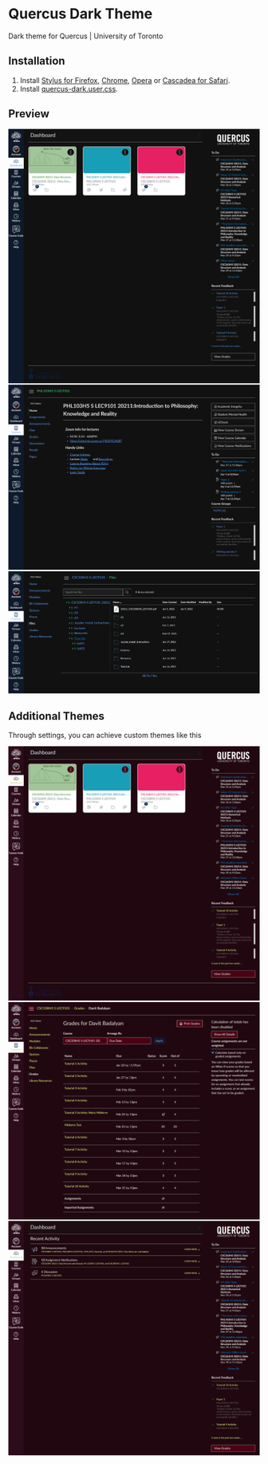 # Quercus Dark Theme
Dark theme for Quercus | University of Toronto


## Installation

1. Install [Stylus for Firefox](https://addons.mozilla.org/en-US/firefox/addon/styl-us/), [Chrome](https://chrome.google.com/webstore/detail/stylus/clngdbkpkpeebahjckkjfobafhncgmne), [Opera](https://addons.opera.com/en-gb/extensions/details/stylus/) or [Cascadea for Safari](https://cascadea.app/).
2. Install [quercus-dark.user.css](https://github.com/badalya1/quercus-dark/raw/main/quercus-dark.user.css).


## Preview

![Preview of Quercus Dark](./images/dark1.png)
![Preview of Quercus Dark](./images/dark2.png)
![Preview of Quercus Dark](./images/dark3.png)


## Additional Themes

Through settings, you can achieve custom themes like this

![Preview of Burgundy](./images/custom1.png)
![Preview of Burgundy](./images/custom2.png)
![Preview of Burgundy](./images/custom3.png)